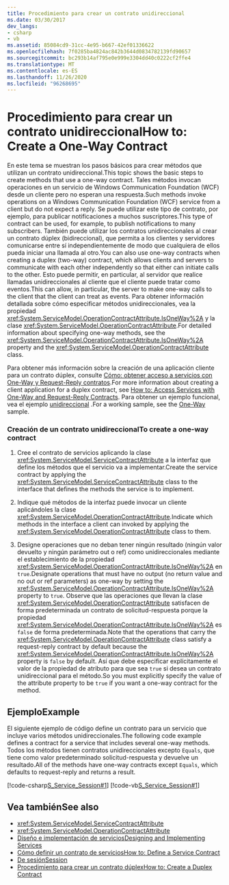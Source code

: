 ```yaml
---
title: Procedimiento para crear un contrato unidireccional
ms.date: 03/30/2017
dev_langs:
- csharp
- vb
ms.assetid: 85084cd9-31cc-4e95-b667-42ef01336622
ms.openlocfilehash: 7f0285ba4824ac842b3644d0834782139fd90657
ms.sourcegitcommit: bc293b14af795e0e999e3304dd40c0222cf2ffe4
ms.translationtype: MT
ms.contentlocale: es-ES
ms.lasthandoff: 11/26/2020
ms.locfileid: "96268695"
---
```

# <a name="how-to-create-a-one-way-contract"></a><span data-ttu-id="c4640-102">Procedimiento para crear un contrato unidireccional</span><span class="sxs-lookup"><span data-stu-id="c4640-102">How to: Create a One-Way Contract</span></span>

<span data-ttu-id="c4640-103">En este tema se muestran los pasos básicos para crear métodos que utilizan un contrato unidireccional.</span><span class="sxs-lookup"><span data-stu-id="c4640-103">This topic shows the basic steps to create methods that use a one-way contract.</span></span> <span data-ttu-id="c4640-104">Tales métodos invocan operaciones en un servicio de Windows Communication Foundation (WCF) desde un cliente pero no esperan una respuesta.</span><span class="sxs-lookup"><span data-stu-id="c4640-104">Such methods invoke operations on a Windows Communication Foundation (WCF) service from a client but do not expect a reply.</span></span> <span data-ttu-id="c4640-105">Se puede utilizar este tipo de contrato, por ejemplo, para publicar notificaciones a muchos suscriptores.</span><span class="sxs-lookup"><span data-stu-id="c4640-105">This type of contract can be used, for example, to publish notifications to many subscribers.</span></span> <span data-ttu-id="c4640-106">También puede utilizar los contratos unidireccionales al crear un contrato dúplex (bidireccional), que permita a los clientes y servidores comunicarse entre sí independientemente de modo que cualquiera de ellos pueda iniciar una llamada al otro.</span><span class="sxs-lookup"><span data-stu-id="c4640-106">You can also use one-way contracts when creating a duplex (two-way) contract, which allows clients and servers to communicate with each other independently so that either can initiate calls to the other.</span></span> <span data-ttu-id="c4640-107">Esto puede permitir, en particular, al servidor que realice llamadas unidireccionales al cliente que el cliente puede tratar como eventos.</span><span class="sxs-lookup"><span data-stu-id="c4640-107">This can allow, in particular, the server to make one-way calls to the client that the client can treat as events.</span></span> <span data-ttu-id="c4640-108">Para obtener información detallada sobre cómo especificar métodos unidireccionales, vea la propiedad <xref:System.ServiceModel.OperationContractAttribute.IsOneWay%2A> y la clase <xref:System.ServiceModel.OperationContractAttribute>.</span><span class="sxs-lookup"><span data-stu-id="c4640-108">For detailed information about specifying one-way methods, see the <xref:System.ServiceModel.OperationContractAttribute.IsOneWay%2A> property and the <xref:System.ServiceModel.OperationContractAttribute> class.</span></span>  
  
 <span data-ttu-id="c4640-109">Para obtener más información sobre la creación de una aplicación cliente para un contrato dúplex, consulte [Cómo: obtener acceso a servicios con One-Way y Request-Reply contratos](how-to-access-wcf-services-with-one-way-and-request-reply-contracts.md).</span><span class="sxs-lookup"><span data-stu-id="c4640-109">For more information about creating a client application for a duplex contract, see [How to: Access Services with One-Way and Request-Reply Contracts](how-to-access-wcf-services-with-one-way-and-request-reply-contracts.md).</span></span> <span data-ttu-id="c4640-110">Para obtener un ejemplo funcional, vea el ejemplo [unidireccional](../samples/one-way.md) .</span><span class="sxs-lookup"><span data-stu-id="c4640-110">For a working sample, see the [One-Way](../samples/one-way.md) sample.</span></span>  
  
### <a name="to-create-a-one-way-contract"></a><span data-ttu-id="c4640-111">Creación de un contrato unidireccional</span><span class="sxs-lookup"><span data-stu-id="c4640-111">To create a one-way contract</span></span>  
  
1. <span data-ttu-id="c4640-112">Cree el contrato de servicios aplicando la clase <xref:System.ServiceModel.ServiceContractAttribute> a la interfaz que define los métodos que el servicio va a implementar.</span><span class="sxs-lookup"><span data-stu-id="c4640-112">Create the service contract by applying the <xref:System.ServiceModel.ServiceContractAttribute> class to the interface that defines the methods the service is to implement.</span></span>  
  
2. <span data-ttu-id="c4640-113">Indique qué métodos de la interfaz puede invocar un cliente aplicándoles la clase <xref:System.ServiceModel.OperationContractAttribute>.</span><span class="sxs-lookup"><span data-stu-id="c4640-113">Indicate which methods in the interface a client can invoked by applying the <xref:System.ServiceModel.OperationContractAttribute> class to them.</span></span>  
  
3. <span data-ttu-id="c4640-114">Designe operaciones que no deban tener ningún resultado (ningún valor devuelto y ningún parámetro out o ref) como unidireccionales mediante el establecimiento de la propiedad <xref:System.ServiceModel.OperationContractAttribute.IsOneWay%2A> en `true`.</span><span class="sxs-lookup"><span data-stu-id="c4640-114">Designate operations that must have no output (no return value and no out or ref parameters) as one-way by setting the <xref:System.ServiceModel.OperationContractAttribute.IsOneWay%2A> property to `true`.</span></span> <span data-ttu-id="c4640-115">Observe que las operaciones que llevan la clase <xref:System.ServiceModel.OperationContractAttribute> satisfacen de forma predeterminada un contrato de solicitud-respuesta porque la propiedad <xref:System.ServiceModel.OperationContractAttribute.IsOneWay%2A> es `false` de forma predeterminada.</span><span class="sxs-lookup"><span data-stu-id="c4640-115">Note that the operations that carry the <xref:System.ServiceModel.OperationContractAttribute> class satisfy a request-reply contract by default because the <xref:System.ServiceModel.OperationContractAttribute.IsOneWay%2A> property is `false` by default.</span></span> <span data-ttu-id="c4640-116">Así que debe especificar explícitamente el valor de la propiedad de atributo para que sea `true` si desea un contrato unidireccional para el método.</span><span class="sxs-lookup"><span data-stu-id="c4640-116">So you must explicitly specify the value of the attribute property to be `true` if you want a one-way contract for the method.</span></span>  
  
## <a name="example"></a><span data-ttu-id="c4640-117">Ejemplo</span><span class="sxs-lookup"><span data-stu-id="c4640-117">Example</span></span>  

 <span data-ttu-id="c4640-118">El siguiente ejemplo de código define un contrato para un servicio que incluye varios métodos unidireccionales.</span><span class="sxs-lookup"><span data-stu-id="c4640-118">The following code example defines a contract for a service that includes several one-way methods.</span></span> <span data-ttu-id="c4640-119">Todos los métodos tienen contratos unidireccionales excepto `Equals`, que tiene como valor predeterminado solicitud-respuesta y devuelve un resultado.</span><span class="sxs-lookup"><span data-stu-id="c4640-119">All of the methods have one-way contracts except `Equals`, which defaults to request-reply and returns a result.</span></span>  
  
 [!code-csharp[S_Service_Session#1](../../../../samples/snippets/csharp/VS_Snippets_CFX/s_service_session/cs/service.cs#1)]
 [!code-vb[S_Service_Session#1](../../../../samples/snippets/visualbasic/VS_Snippets_CFX/s_service_session/vb/service.vb#1)]  
  
## <a name="see-also"></a><span data-ttu-id="c4640-120">Vea también</span><span class="sxs-lookup"><span data-stu-id="c4640-120">See also</span></span>

- <xref:System.ServiceModel.ServiceContractAttribute>
- <xref:System.ServiceModel.OperationContractAttribute>
- [<span data-ttu-id="c4640-121">Diseño e implementación de servicios</span><span class="sxs-lookup"><span data-stu-id="c4640-121">Designing and Implementing Services</span></span>](../designing-and-implementing-services.md)
- [<span data-ttu-id="c4640-122">Cómo definir un contrato de servicios</span><span class="sxs-lookup"><span data-stu-id="c4640-122">How to: Define a Service Contract</span></span>](../how-to-define-a-wcf-service-contract.md)
- [<span data-ttu-id="c4640-123">De sesión</span><span class="sxs-lookup"><span data-stu-id="c4640-123">Session</span></span>](../samples/session.md)
- [<span data-ttu-id="c4640-124">Procedimiento para crear un contrato dúplex</span><span class="sxs-lookup"><span data-stu-id="c4640-124">How to: Create a Duplex Contract</span></span>](how-to-create-a-duplex-contract.md)
